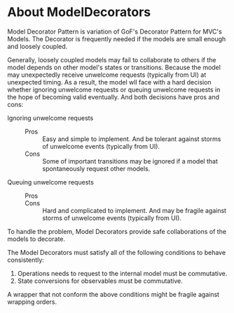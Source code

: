 About ModelDecorators
=====================

Model Decorator Pattern is variation of GoF's Decorator Pattern for MVC's Models.
The Decorator is frequently needed if the models are small enough and loosely coupled.

Generally, loosely coupled models may fail to collaborate to others if the model depends on other model's states or transitions.
Because the model may unexpectedly receive unwelcome requests (typically from UI) at unexpected timing.
As a result, the model wll face with a hard decision whether ignoring unwelcome requests or queuing unwelcome requests
in the hope of becoming valid eventually. And both decisions have pros and cons:

<dl>
<dt>Ignoring unwelcome requests</dt>
<dd><dl>
<dt>Pros</dt>
<dd>Easy and simple to implement. And be tolerant against storms of unwelcome events (typically from UI).</dd>
<dt>Cons</dt>
<dd>Some of important transitions may be ignored if a model that spontaneously request other models.</dd>
</dl></dd>
<dt>Queuing unwelcome requests</dt>
<dd><dl>
<dt>Pros</dt>
<dd></dd>
<dt>Cons</dt>
<dd>Hard and complicated to implement. And may be fragile against storms of unwelcome events (typically from UI).</dd>
</dl></dd>
</dl>

To handle the problem, Model Decorators provide safe collaborations of the models to decorate.



The Model Decorators must satisfy all of the following conditions to behave consistently:

1. Operations needs to request to the internal model must be commutative.
2. State conversions for observables must be commutative.
  
A wrapper that not conform the above conditions might be fragile against wrapping orders.

